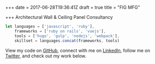 +++
date = 2017-06-28T19:36:41Z
draft = true
title = "FIG MFG"

+++
Architectural Wall & Ceiling Panel Consultancy

```js
let languages = ['javascript', 'ruby'],
    frameworks = ['ruby on rails', 'vuejs'],
    tools = ['hugo', 'gulp', 'nodejs', 'webpack'],
    skillset = languages.concat(frameworks, tools)
```

View my code on [GitHub](https://github.com/tomanistor), connect with me on [LinkedIn](https://linkedin.com/in/tomanistor), follow me on [Twitter](https://twitter.com/tomanistor), and check out my work below.